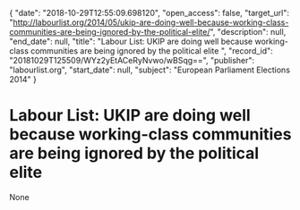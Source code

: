 {
  "date": "2018-10-29T12:55:09.698120", 
  "open_access": false, 
  "target_url": "http://labourlist.org/2014/05/ukip-are-doing-well-because-working-class-communities-are-being-ignored-by-the-political-elite/", 
  "description": null, 
  "end_date": null, 
  "title": "Labour List: UKIP are doing well because working-class communities are being ignored by the political elite ", 
  "record_id": "20181029T125509/WYz2yEtACeRyNvwo/wBSqg==", 
  "publisher": "labourlist.org", 
  "start_date": null, 
  "subject": "European Parliament Elections 2014"
}

# Labour List: UKIP are doing well because working-class communities are being ignored by the political elite 

None